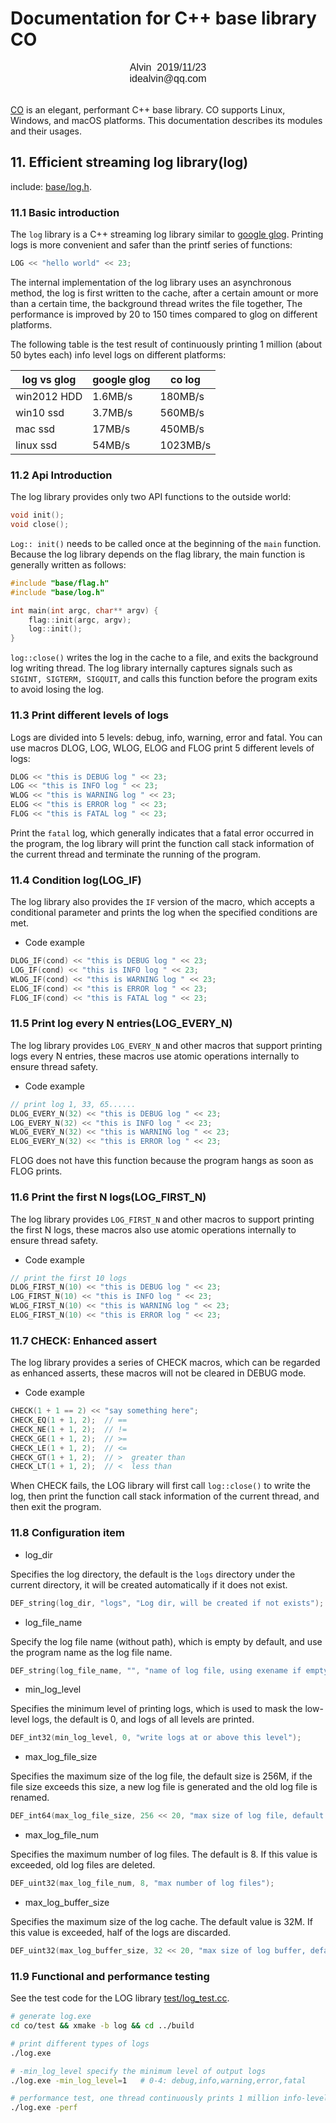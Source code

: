 # Documentation for C++ base library CO

<font face="Arial" size=3>
<center>
Alvin &nbsp;2019/11/23
</center>
<center>
idealvin@qq.com
</center>
<br />
</font>

[CO](https://github.com/idealvin/co) is an elegant, performant C++ base library. CO supports Linux, Windows, and macOS platforms. This documentation describes its modules and their usages.

## 11. Efficient streaming log library(log)

include: [base/log.h](https://github.com/idealvin/co/blob/master/base/log.h).

### 11.1 Basic introduction

The `log` library is a C++ streaming log library similar to [google glog](https://github.com/google/glog). Printing logs is more convenient and safer than the printf series of functions:

```cpp
LOG << "hello world" << 23;
```

The internal implementation of the log library uses an asynchronous method, the log is first written to the cache, after a certain amount or more than a certain time, the background thread writes the file together, The performance is improved by 20 to 150 times compared to glog on different platforms.

The following table is the test result of continuously printing 1 million (about 50 bytes each) info level logs on different platforms:

| log vs glog | google glog | co log |
| ------ | ------ | ------ |
| win2012 HDD | 1.6MB/s | 180MB/s |
| win10 ssd | 3.7MB/s | 560MB/s |
| mac ssd | 17MB/s | 450MB/s |
| linux ssd | 54MB/s | 1023MB/s |

### 11.2 Api Introduction

The log library provides only two API functions to the outside world:
```cpp
void init();
void close();
```

`Log:: init()` needs to be called once at the beginning of the `main` function. Because the log library depends on the flag library, the main function is generally written as follows:
```cpp
#include "base/flag.h"
#include "base/log.h"

int main(int argc, char** argv) {
    flag::init(argc, argv);
    log::init();
}
```

`log::close()` writes the log in the cache to a file, and exits the background log writing thread. The log library internally captures signals such as `SIGINT, SIGTERM, SIGQUIT`, and calls this function before the program exits to avoid losing the log.

### 11.3 Print different levels of logs

Logs are divided into 5 levels: debug, info, warning, error and fatal. You can use macros DLOG, LOG, WLOG, ELOG and FLOG print 5 different levels of logs:

```cpp
DLOG << "this is DEBUG log " << 23;
LOG << "this is INFO log " << 23;
WLOG << "this is WARNING log " << 23;
ELOG << "this is ERROR log " << 23;
FLOG << "this is FATAL log " << 23;
```

Print the `fatal` log, which generally indicates that a fatal error occurred in the program, the log library will print the function call stack information of the current thread and terminate the running of the program.

### 11.4 Condition log(LOG_IF)

The log library also provides the `IF` version of the macro, which accepts a conditional parameter and prints the log when the specified conditions are met.

- Code example

```cpp
DLOG_IF(cond) << "this is DEBUG log " << 23;
LOG_IF(cond) << "this is INFO log " << 23;
WLOG_IF(cond) << "this is WARNING log " << 23;
ELOG_IF(cond) << "this is ERROR log " << 23;
FLOG_IF(cond) << "this is FATAL log " << 23;
```

### 11.5 Print log every N entries(LOG_EVERY_N)

The log library provides `LOG_EVERY_N` and other macros that support printing logs every N entries, these macros use atomic operations internally to ensure thread safety.

- Code example

```cpp
// print log 1, 33, 65......
DLOG_EVERY_N(32) << "this is DEBUG log " << 23;
LOG_EVERY_N(32) << "this is INFO log " << 23;
WLOG_EVERY_N(32) << "this is WARNING log " << 23;
ELOG_EVERY_N(32) << "this is ERROR log " << 23;
```

FLOG does not have this function because the program hangs as soon as FLOG prints.

### 11.6 Print the first N logs(LOG_FIRST_N)

The log library provides `LOG_FIRST_N` and other macros to support printing the first N logs, these macros also use atomic operations internally to ensure thread safety.

- Code example

```cpp
// print the first 10 logs
DLOG_FIRST_N(10) << "this is DEBUG log " << 23;
LOG_FIRST_N(10) << "this is INFO log " << 23;
WLOG_FIRST_N(10) << "this is WARNING log " << 23;
ELOG_FIRST_N(10) << "this is ERROR log " << 23;
```

### 11.7 CHECK: Enhanced assert

The log library provides a series of CHECK macros, which can be regarded as enhanced asserts, these macros will not be cleared in DEBUG mode.

- Code example

```cpp
CHECK(1 + 1 == 2) << "say something here";
CHECK_EQ(1 + 1, 2);  // ==
CHECK_NE(1 + 1, 2);  // !=
CHECK_GE(1 + 1, 2);  // >=
CHECK_LE(1 + 1, 2);  // <=
CHECK_GT(1 + 1, 2);  // >  greater than
CHECK_LT(1 + 1, 2);  // <  less than
```

When CHECK fails, the LOG library will first call `log::close()` to write the log, then print the function call stack information of the current thread, and then exit the program.

### 11.8 Configuration item

- log_dir

Specifies the log directory, the default is the `logs` directory under the current directory, it will be created automatically if it does not exist.

```cpp
DEF_string(log_dir, "logs", "Log dir, will be created if not exists");
```

- log_file_name

Specify the log file name (without path), which is empty by default, and use the program name as the log file name.

```cpp
DEF_string(log_file_name, "", "name of log file, using exename if empty");
```

- min_log_level

Specifies the minimum level of printing logs, which is used to mask the low-level logs, the default is 0, and logs of all levels are printed.

```cpp
DEF_int32(min_log_level, 0, "write logs at or above this level");
```

- max_log_file_size

Specifies the maximum size of the log file, the default size is 256M, if the file size exceeds this size, a new log file is generated and the old log file is renamed.

```cpp
DEF_int64(max_log_file_size, 256 << 20, "max size of log file, default: 256MB");
```

- max_log_file_num

Specifies the maximum number of log files. The default is 8. If this value is exceeded, old log files are deleted.

```cpp
DEF_uint32(max_log_file_num, 8, "max number of log files");
```

- max_log_buffer_size

Specifies the maximum size of the log cache. The default value is 32M. If this value is exceeded, half of the logs are discarded.

```cpp
DEF_uint32(max_log_buffer_size, 32 << 20, "max size of log buffer, default: 32MB");
```

### 11.9 Functional and performance testing


See the test code for the LOG library [test/log_test.cc](https://github.com/idealvin/co/blob/master/test/log_test.cc).

```sh
# generate log.exe
cd co/test && xmake -b log && cd ../build

# print different types of logs
./log.exe

# -min_log_level specify the minimum level of output logs
./log.exe -min_log_level=1   # 0-4: debug,info,warning,error,fatal 

# performance test, one thread continuously prints 1 million info-level logs
./log.exe -perf
```
